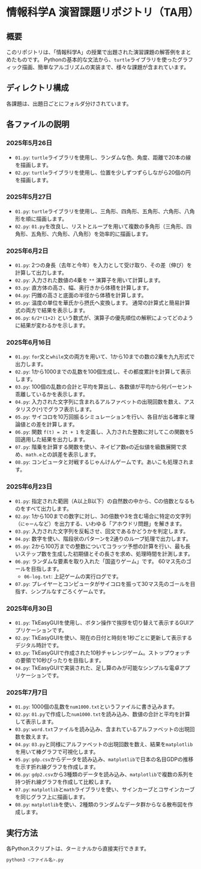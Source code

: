 # 情報科学A 演習課題リポジトリ（TA用）

## 概要
このリポジトリは、「情報科学A」の授業で出題された演習課題の解答例をまとめたものです。 Pythonの基本的な文法から、`turtle`ライブラリを使ったグラフィック描画、簡単なアルゴリズムの実装まで、様々な課題が含まれています。

## ディレクトリ構成
各課題は、出題日ごとにフォルダ分けされています。

## 各ファイルの説明

### 2025年5月26日
* `01.py`: `turtle`ライブラリを使用し、ランダムな色、角度、距離で20本の線を描画します。
* `02.py`: `turtle`ライブラリを使用し、位置を少しずつずらしながら20個の円を描画します。

### 2025年5月27日
* `01.py`: `turtle`ライブラリを使用し、三角形、四角形、五角形、六角形、八角形を順に描画します。
* `02.py`: `01.py`を改良し、リストとループを用いて複数の多角形（三角形、四角形、五角形、六角形、八角形）を効率的に描画します。

### 2025年6月2日
* `01.py`: 2つの身長（去年と今年）を入力として受け取り、その差（伸び）を計算して出力します。
* `02.py`: 入力された数値の4乗を `**` 演算子を用いて計算します。
* `03.py`: 直方体の高さ、幅、奥行きから体積を計算します。
* `04.py`: 円錐の高さと底面の半径から体積を計算します。
* `05.py`: 温度の単位を華氏から摂氏へ変換します。 通常の計算式と簡易計算式の両方で結果を表示します。
* `06.py`: `6/2*(1+2)` という数式が、演算子の優先順位の解釈によってどのように結果が変わるかを示します。

### 2025年6月16日
* `01.py`: `for`文と`while`文の両方を用いて、1から10までの数の2乗を九九形式で出力します。
* `02.py`: 1から1000までの乱数を100個生成し、その都度累計を計算して表示します。
* `03.py`: 100個の乱数の合計と平均を算出し、各数値が平均から何パーセント乖離しているかを表示します。
* `04.py`: 入力された文字列に含まれるアルファベットの出現回数を数え、アスタリスク(`*`)でグラフ表示します。
* `05.py`: サイコロを10万回振るシミュレーションを行い、各目が出る確率と理論値との差を計算します。
* `06.py`: 関数 `f(t) = 2t + 1` を定義し、入力された整数に対してこの関数を5回適用した結果を出力します。
* `07.py`: 階乗を計算する関数を使い、ネイピア数`e`の近似値を級数展開で求め、`math.e`との誤差を表示します。
* `08.py`: コンピュータと対戦するじゃんけんゲームです。あいこも処理されます。

### 2025年6月23日
* `01.py`: 指定された範囲（A以上B以下）の自然数の中から、Cの倍数となるものをすべて出力します。
* `02.py`: 1から100までの数字に対し、3の倍数や3を含む場合に特定の文字列（`にゃーん`など）を出力する、いわゆる「アホウドリ問題」を解きます。
* `03.py`: 入力された文字列を反転させ、回文であるかどうかを判定します。
* `04.py`: 数字を使い、階段状のパターンを2通りのループ処理で出力します。
* `05.py`: 2から100万までの整数についてコラッツ予想の計算を行い、最も長いステップ数を生成した初期値とその長さを求め、処理時間を計測します。
* `06.py`: ランダムな要素を取り入れた「国盗りゲーム」です。 60マス先のゴールを目指します。
    * `06-log.txt`: 上記ゲームの実行ログです。
* `07.py`: プレイヤーとコンピュータがサイコロを振って30マス先のゴールを目指す、シンプルなすごろくゲームです。

### 2025年6月30日
* `01.py`: TkEasyGUIを使用し、ボタン操作で挨拶を切り替えて表示するGUIアプリケーションです。
* `02.py`: TkEasyGUIを使い、現在の日付と時刻を1秒ごとに更新して表示するデジタル時計です。
* `03.py`: TkEasyGUIで作成された10秒チャレンジゲーム。ストップウォッチの要領で10秒ぴったりを目指します。
* `04.py`: TkEasyGUIで実装された、足し算のみが可能なシンプルな電卓アプリケーションです。

### 2025年7月7日
* `01.py`: 1000個の乱数を`num1000.txt`というファイルに書き込みます。
* `02.py`: `01.py`で作成した`num1000.txt`を読み込み、数値の合計と平均を計算して表示します。
* `03.py`: `word.txt`ファイルを読み込み、含まれているアルファベットの出現回数を数えます。
* `04.py`: `03.py`と同様にアルファベットの出現回数を数え、結果を`matplotlib`を用いて棒グラフで可視化します。
* `05.py`: `gdp.csv`からデータを読み込み、`matplotlib`で日本の名目GDPの推移を示す折れ線グラフを作成します。
* `06.py`: `gdp2.csv`から3種類のデータを読み込み、`matplotlib`で複数の系列を持つ折れ線グラフを作成して比較します。
* `07.py`: `matplotlib`と`math`ライブラリを使い、サインカーブとコサインカーブを同じグラフ上に描画します。
* `08.py`: `matplotlib`を使い、2種類のランダムなデータ群からなる散布図を作成します。

## 実行方法
各Pythonスクリプトは、ターミナルから直接実行できます。

```bash
python3 <ファイル名>.py
